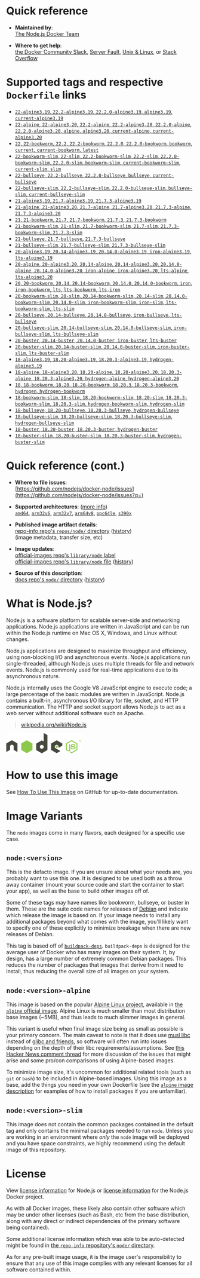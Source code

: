 <!--

********************************************************************************

WARNING:

    DO NOT EDIT "node/README.md"

    IT IS AUTO-GENERATED

    (from the other files in "node/" combined with a set of templates)

********************************************************************************

-->

# Quick reference

-	**Maintained by**:  
	[The Node.js Docker Team](https://github.com/nodejs/docker-node)

-	**Where to get help**:  
	[the Docker Community Slack](https://dockr.ly/comm-slack), [Server Fault](https://serverfault.com/help/on-topic), [Unix & Linux](https://unix.stackexchange.com/help/on-topic), or [Stack Overflow](https://stackoverflow.com/help/on-topic)

# Supported tags and respective `Dockerfile` links

-	[`22-alpine3.19`, `22.2-alpine3.19`, `22.2.0-alpine3.19`, `alpine3.19`, `current-alpine3.19`](https://github.com/nodejs/docker-node/blob/416397c67bb40e186b621d7dc12deb6b0a1ce34e/22/alpine3.19/Dockerfile)
-	[`22-alpine`, `22-alpine3.20`, `22.2-alpine`, `22.2-alpine3.20`, `22.2.0-alpine`, `22.2.0-alpine3.20`, `alpine`, `alpine3.20`, `current-alpine`, `current-alpine3.20`](https://github.com/nodejs/docker-node/blob/416397c67bb40e186b621d7dc12deb6b0a1ce34e/22/alpine3.20/Dockerfile)
-	[`22`, `22-bookworm`, `22.2`, `22.2-bookworm`, `22.2.0`, `22.2.0-bookworm`, `bookworm`, `current`, `current-bookworm`, `latest`](https://github.com/nodejs/docker-node/blob/14ae63a78d5e38557a56822bd2b1094d038e52a4/22/bookworm/Dockerfile)
-	[`22-bookworm-slim`, `22-slim`, `22.2-bookworm-slim`, `22.2-slim`, `22.2.0-bookworm-slim`, `22.2.0-slim`, `bookworm-slim`, `current-bookworm-slim`, `current-slim`, `slim`](https://github.com/nodejs/docker-node/blob/14ae63a78d5e38557a56822bd2b1094d038e52a4/22/bookworm-slim/Dockerfile)
-	[`22-bullseye`, `22.2-bullseye`, `22.2.0-bullseye`, `bullseye`, `current-bullseye`](https://github.com/nodejs/docker-node/blob/14ae63a78d5e38557a56822bd2b1094d038e52a4/22/bullseye/Dockerfile)
-	[`22-bullseye-slim`, `22.2-bullseye-slim`, `22.2.0-bullseye-slim`, `bullseye-slim`, `current-bullseye-slim`](https://github.com/nodejs/docker-node/blob/14ae63a78d5e38557a56822bd2b1094d038e52a4/22/bullseye-slim/Dockerfile)
-	[`21-alpine3.19`, `21.7-alpine3.19`, `21.7.3-alpine3.19`](https://github.com/nodejs/docker-node/blob/416397c67bb40e186b621d7dc12deb6b0a1ce34e/21/alpine3.19/Dockerfile)
-	[`21-alpine`, `21-alpine3.20`, `21.7-alpine`, `21.7-alpine3.20`, `21.7.3-alpine`, `21.7.3-alpine3.20`](https://github.com/nodejs/docker-node/blob/416397c67bb40e186b621d7dc12deb6b0a1ce34e/21/alpine3.20/Dockerfile)
-	[`21`, `21-bookworm`, `21.7`, `21.7-bookworm`, `21.7.3`, `21.7.3-bookworm`](https://github.com/nodejs/docker-node/blob/17bf0838eaf9d32ba6280599e51fac5269d0dfb4/21/bookworm/Dockerfile)
-	[`21-bookworm-slim`, `21-slim`, `21.7-bookworm-slim`, `21.7-slim`, `21.7.3-bookworm-slim`, `21.7.3-slim`](https://github.com/nodejs/docker-node/blob/17bf0838eaf9d32ba6280599e51fac5269d0dfb4/21/bookworm-slim/Dockerfile)
-	[`21-bullseye`, `21.7-bullseye`, `21.7.3-bullseye`](https://github.com/nodejs/docker-node/blob/17bf0838eaf9d32ba6280599e51fac5269d0dfb4/21/bullseye/Dockerfile)
-	[`21-bullseye-slim`, `21.7-bullseye-slim`, `21.7.3-bullseye-slim`](https://github.com/nodejs/docker-node/blob/17bf0838eaf9d32ba6280599e51fac5269d0dfb4/21/bullseye-slim/Dockerfile)
-	[`20-alpine3.19`, `20.14-alpine3.19`, `20.14.0-alpine3.19`, `iron-alpine3.19`, `lts-alpine3.19`](https://github.com/nodejs/docker-node/blob/416397c67bb40e186b621d7dc12deb6b0a1ce34e/20/alpine3.19/Dockerfile)
-	[`20-alpine`, `20-alpine3.20`, `20.14-alpine`, `20.14-alpine3.20`, `20.14.0-alpine`, `20.14.0-alpine3.20`, `iron-alpine`, `iron-alpine3.20`, `lts-alpine`, `lts-alpine3.20`](https://github.com/nodejs/docker-node/blob/416397c67bb40e186b621d7dc12deb6b0a1ce34e/20/alpine3.20/Dockerfile)
-	[`20`, `20-bookworm`, `20.14`, `20.14-bookworm`, `20.14.0`, `20.14.0-bookworm`, `iron`, `iron-bookworm`, `lts`, `lts-bookworm`, `lts-iron`](https://github.com/nodejs/docker-node/blob/daea62837e99456d7556b585edbc2b32fb57369e/20/bookworm/Dockerfile)
-	[`20-bookworm-slim`, `20-slim`, `20.14-bookworm-slim`, `20.14-slim`, `20.14.0-bookworm-slim`, `20.14.0-slim`, `iron-bookworm-slim`, `iron-slim`, `lts-bookworm-slim`, `lts-slim`](https://github.com/nodejs/docker-node/blob/daea62837e99456d7556b585edbc2b32fb57369e/20/bookworm-slim/Dockerfile)
-	[`20-bullseye`, `20.14-bullseye`, `20.14.0-bullseye`, `iron-bullseye`, `lts-bullseye`](https://github.com/nodejs/docker-node/blob/daea62837e99456d7556b585edbc2b32fb57369e/20/bullseye/Dockerfile)
-	[`20-bullseye-slim`, `20.14-bullseye-slim`, `20.14.0-bullseye-slim`, `iron-bullseye-slim`, `lts-bullseye-slim`](https://github.com/nodejs/docker-node/blob/daea62837e99456d7556b585edbc2b32fb57369e/20/bullseye-slim/Dockerfile)
-	[`20-buster`, `20.14-buster`, `20.14.0-buster`, `iron-buster`, `lts-buster`](https://github.com/nodejs/docker-node/blob/daea62837e99456d7556b585edbc2b32fb57369e/20/buster/Dockerfile)
-	[`20-buster-slim`, `20.14-buster-slim`, `20.14.0-buster-slim`, `iron-buster-slim`, `lts-buster-slim`](https://github.com/nodejs/docker-node/blob/daea62837e99456d7556b585edbc2b32fb57369e/20/buster-slim/Dockerfile)
-	[`18-alpine3.19`, `18.20-alpine3.19`, `18.20.3-alpine3.19`, `hydrogen-alpine3.19`](https://github.com/nodejs/docker-node/blob/416397c67bb40e186b621d7dc12deb6b0a1ce34e/18/alpine3.19/Dockerfile)
-	[`18-alpine`, `18-alpine3.20`, `18.20-alpine`, `18.20-alpine3.20`, `18.20.3-alpine`, `18.20.3-alpine3.20`, `hydrogen-alpine`, `hydrogen-alpine3.20`](https://github.com/nodejs/docker-node/blob/416397c67bb40e186b621d7dc12deb6b0a1ce34e/18/alpine3.20/Dockerfile)
-	[`18`, `18-bookworm`, `18.20`, `18.20-bookworm`, `18.20.3`, `18.20.3-bookworm`, `hydrogen`, `hydrogen-bookworm`](https://github.com/nodejs/docker-node/blob/d3965ef329265accff145164f06653216e416685/18/bookworm/Dockerfile)
-	[`18-bookworm-slim`, `18-slim`, `18.20-bookworm-slim`, `18.20-slim`, `18.20.3-bookworm-slim`, `18.20.3-slim`, `hydrogen-bookworm-slim`, `hydrogen-slim`](https://github.com/nodejs/docker-node/blob/d3965ef329265accff145164f06653216e416685/18/bookworm-slim/Dockerfile)
-	[`18-bullseye`, `18.20-bullseye`, `18.20.3-bullseye`, `hydrogen-bullseye`](https://github.com/nodejs/docker-node/blob/d3965ef329265accff145164f06653216e416685/18/bullseye/Dockerfile)
-	[`18-bullseye-slim`, `18.20-bullseye-slim`, `18.20.3-bullseye-slim`, `hydrogen-bullseye-slim`](https://github.com/nodejs/docker-node/blob/d3965ef329265accff145164f06653216e416685/18/bullseye-slim/Dockerfile)
-	[`18-buster`, `18.20-buster`, `18.20.3-buster`, `hydrogen-buster`](https://github.com/nodejs/docker-node/blob/d3965ef329265accff145164f06653216e416685/18/buster/Dockerfile)
-	[`18-buster-slim`, `18.20-buster-slim`, `18.20.3-buster-slim`, `hydrogen-buster-slim`](https://github.com/nodejs/docker-node/blob/d3965ef329265accff145164f06653216e416685/18/buster-slim/Dockerfile)

# Quick reference (cont.)

-	**Where to file issues**:  
	[https://github.com/nodejs/docker-node/issues](https://github.com/nodejs/docker-node/issues?q=)

-	**Supported architectures**: ([more info](https://github.com/docker-library/official-images#architectures-other-than-amd64))  
	[`amd64`](https://hub.docker.com/r/amd64/node/), [`arm32v6`](https://hub.docker.com/r/arm32v6/node/), [`arm32v7`](https://hub.docker.com/r/arm32v7/node/), [`arm64v8`](https://hub.docker.com/r/arm64v8/node/), [`ppc64le`](https://hub.docker.com/r/ppc64le/node/), [`s390x`](https://hub.docker.com/r/s390x/node/)

-	**Published image artifact details**:  
	[repo-info repo's `repos/node/` directory](https://github.com/docker-library/repo-info/blob/master/repos/node) ([history](https://github.com/docker-library/repo-info/commits/master/repos/node))  
	(image metadata, transfer size, etc)

-	**Image updates**:  
	[official-images repo's `library/node` label](https://github.com/docker-library/official-images/issues?q=label%3Alibrary%2Fnode)  
	[official-images repo's `library/node` file](https://github.com/docker-library/official-images/blob/master/library/node) ([history](https://github.com/docker-library/official-images/commits/master/library/node))

-	**Source of this description**:  
	[docs repo's `node/` directory](https://github.com/docker-library/docs/tree/master/node) ([history](https://github.com/docker-library/docs/commits/master/node))

# What is Node.js?

Node.js is a software platform for scalable server-side and networking applications. Node.js applications are written in JavaScript and can be run within the Node.js runtime on Mac OS X, Windows, and Linux without changes.

Node.js applications are designed to maximize throughput and efficiency, using non-blocking I/O and asynchronous events. Node.js applications run single-threaded, although Node.js uses multiple threads for file and network events. Node.js is commonly used for real-time applications due to its asynchronous nature.

Node.js internally uses the Google V8 JavaScript engine to execute code; a large percentage of the basic modules are written in JavaScript. Node.js contains a built-in, asynchronous I/O library for file, socket, and HTTP communication. The HTTP and socket support allows Node.js to act as a web server without additional software such as Apache.

> [wikipedia.org/wiki/Node.js](https://en.wikipedia.org/wiki/Node.js)

![logo](https://raw.githubusercontent.com/docker-library/docs/01c12653951b2fe592c1f93a13b4e289ada0e3a1/node/logo.png)

# How to use this image

See [How To Use This Image](https://github.com/nodejs/docker-node/blob/master/README.md#how-to-use-this-image) on GitHub for up-to-date documentation.

# Image Variants

The `node` images come in many flavors, each designed for a specific use case.

## `node:<version>`

This is the defacto image. If you are unsure about what your needs are, you probably want to use this one. It is designed to be used both as a throw away container (mount your source code and start the container to start your app), as well as the base to build other images off of.

Some of these tags may have names like bookworm, bullseye, or buster in them. These are the suite code names for releases of [Debian](https://wiki.debian.org/DebianReleases) and indicate which release the image is based on. If your image needs to install any additional packages beyond what comes with the image, you'll likely want to specify one of these explicitly to minimize breakage when there are new releases of Debian.

This tag is based off of [`buildpack-deps`](https://hub.docker.com/_/buildpack-deps/). `buildpack-deps` is designed for the average user of Docker who has many images on their system. It, by design, has a large number of extremely common Debian packages. This reduces the number of packages that images that derive from it need to install, thus reducing the overall size of all images on your system.

## `node:<version>-alpine`

This image is based on the popular [Alpine Linux project](https://alpinelinux.org), available in [the `alpine` official image](https://hub.docker.com/_/alpine). Alpine Linux is much smaller than most distribution base images (~5MB), and thus leads to much slimmer images in general.

This variant is useful when final image size being as small as possible is your primary concern. The main caveat to note is that it does use [musl libc](https://musl.libc.org) instead of [glibc and friends](https://www.etalabs.net/compare_libcs.html), so software will often run into issues depending on the depth of their libc requirements/assumptions. See [this Hacker News comment thread](https://news.ycombinator.com/item?id=10782897) for more discussion of the issues that might arise and some pro/con comparisons of using Alpine-based images.

To minimize image size, it's uncommon for additional related tools (such as `git` or `bash`) to be included in Alpine-based images. Using this image as a base, add the things you need in your own Dockerfile (see the [`alpine` image description](https://hub.docker.com/_/alpine/) for examples of how to install packages if you are unfamiliar).

## `node:<version>-slim`

This image does not contain the common packages contained in the default tag and only contains the minimal packages needed to run `node`. Unless you are working in an environment where *only* the `node` image will be deployed and you have space constraints, we highly recommend using the default image of this repository.

# License

View [license information](https://github.com/nodejs/node/blob/master/LICENSE) for Node.js or [license information](https://github.com/nodejs/docker-node/blob/master/LICENSE) for the Node.js Docker project.

As with all Docker images, these likely also contain other software which may be under other licenses (such as Bash, etc from the base distribution, along with any direct or indirect dependencies of the primary software being contained).

Some additional license information which was able to be auto-detected might be found in [the `repo-info` repository's `node/` directory](https://github.com/docker-library/repo-info/tree/master/repos/node).

As for any pre-built image usage, it is the image user's responsibility to ensure that any use of this image complies with any relevant licenses for all software contained within.
